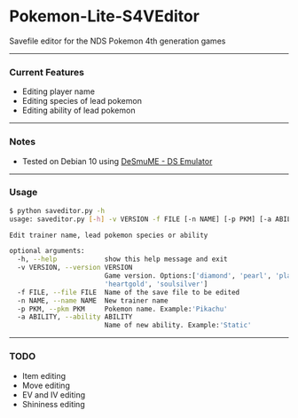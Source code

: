 # Pokemon-Lite-S4VEditor
Savefile editor for the NDS Pokemon 4th generation games 

---------------

### Current Features

- Editing player name
- Editing species of lead pokemon
- Editing ability of lead pokemon

---------------

### Notes 

- Tested on Debian 10 using [DeSmuME  - DS Emulator](http://desmume.com/)

---------------

### Usage
```bash
$ python saveditor.py -h
usage: saveditor.py [-h] -v VERSION -f FILE [-n NAME] [-p PKM] [-a ABILITY]

Edit trainer name, lead pokemon species or ability

optional arguments:
  -h, --help            show this help message and exit
  -v VERSION, --version VERSION
                        Game version. Options:['diamond', 'pearl', 'platinum',
                        'heartgold', 'soulsilver']
  -f FILE, --file FILE  Name of the save file to be edited
  -n NAME, --name NAME  New trainer name
  -p PKM, --pkm PKM     Pokemon name. Example:'Pikachu'
  -a ABILITY, --ability ABILITY
                        Name of new ability. Example:'Static'
```

---------------

### TODO

- Item editing
- Move editing
- EV and IV editing
- Shininess editing




